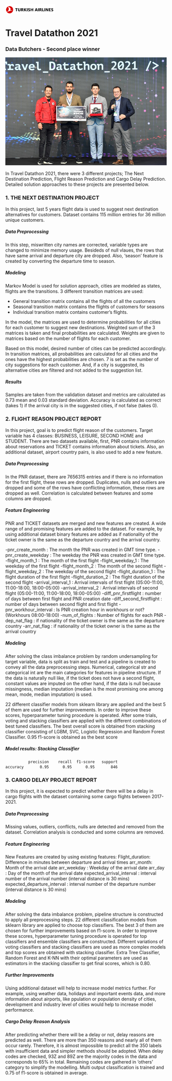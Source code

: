 [![N|Solid](https://raw.githubusercontent.com/ihkaraman/ihkaraman/main/images/turkish_airlines-logo.png)](https://www.turkishairlines.com/)
# Travel Datathon 2021 
### Data Butchers - Second place winner

[![N|Solid](https://raw.githubusercontent.com/ihkaraman/ihkaraman/main/images/thy_datathon_presentation.JPG)](https://www.teknofest.org/duyurular-286.html/)

In Travel Datathon 2021, there were 3 different projects; The Next Destination Prediction, Flight Reason Prediction and Cargo Delay Prediction. Detailed solution approaches to these projects are presented below.

### 1. THE NEXT DESTINATION PROJECT

In this project, last 5 years flight data is used to suggest next destination alternatives for customers. Dataset contains 115 million entries for 36 million unique customers.
##### Data Preprocessing
In this step, miswritten city names are corrected, variable types are changed to minimize memory usage. Besideds of null vlaues, the rows that have same arrival and departure city are dropped. Also, ‘season’ feature is created by converting the departure time to season.
##### Modeling
Markov Model is used for solution approach, cities are modeled as states, flights are the transitions. 3 different transition matrices are used:
- General transition matrix contains all the flights of all the customers
- Seasonal transition matrix contains the flights of customers for seasons
- Individual transition matrix contains customer’s flights.

In the model, the matrices are used to determine probabilities for all cities for each customer to suggest new destinations. Weighted sum of the 3 matrices is taken and final probabilities are calculated. Weights are given to matrices based on the number of flights for each customer.

Based on this model, desired number of cities can be predicted accordingly. In transition matrices, all probabilities are calculated for all cities and the ones have the highest probabilities are chosen. 7 is set as the number of city suggestions for each customer. And, if a city is suggested, its alternative cities are filtered and not added to the suggestion list.

##### Results
Samples are taken from the validation dataset and metrics are calculated as 0.73 mean and 0.03 standard deviation. Accuracy is calculated as correct (takes 1) if the arrival city is in the suggested cities, if not false (takes 0).

### 2. FLIGHT REASON PROJECT REPORT

In this project, goal is to predict flight reason of the customers. Target variable has 4 classes: BUSINESS, LEISURE, SECOND HOME and STUDENT. There are two datasets available, first, PNR contains information about reservations and TICKET contains information about tickets. Also, an additional dataset, airport country pairs, is also used to add a new feature. 
##### Data Preprocessing
In the PNR dataset, there are 7656315 entries and if there is no information for the first flight, these rows are dropped. Duplicates, nulls and outliers are dropped and some of the rows have conflicting information, these rows are dropped as well. Correlation is calculated between features and some columns are dropped.
##### Feature Engineering
PNR and TICKET datasets are merged and new features are created. A wide range of and promising features are added to the dataset. For example, by using additional dataset binary features are added as if nationality of the ticket owner is the same as the departure country and the arrival country.

-pnr_create_month             : The month the PNR was created in  GMT time type.
-pnr_create_weekday	    : The weekday the PNR was created in  GMT time type.
-flight_month_1	    : The month of the first flight
-flight_weekday_1               : The weekday of the first flight
-flight_month_2	    : The month of the second flight
-flight_weekday_2	    : The weekday of the second flight
-flight_duration_1	    : The flight duration of the first flight
-flight_duration_2	    : The flight duration of the second flight
-arrival_interval_1               : Arrival intervals of first flight (05:00-11:00, 11:00-18:00, 18:00-05:00) 
-arrival_interval_2	    : Arrival intervals of second flight (05:00-11:00, 11:00-18:00, 18:00-05:00)
-diff_pnr_firstflight              : number of days between first flight and PNR creation date
-diff_second_firstflight	    : number of days between second flight and first flight
-pnr_workhour_interval     : Is PNR creation hour in workhours or not? (Workhours 08:00-18:00)
-num_of_flights                   : Number of flights for each PNR
-dep_nat_flag	    : if nationality of the ticket owner is the same as the departure country
-arr_nat_flag		    : if nationality of the ticket owner is the same as the arrival country

##### Modeling
After solving the class imbalance problem by random undersampling for target variable, data is split as train and test and a pipeline is created to convey all the data preprocessing steps. Numerical, categorical str and categorical int are the main categories for features in pipeline structure. If the data is naturally null like, if the ticket does not have a second flight, constant values are imputed on the other hand, if the data is null because missingness, median imputation (median is the most promising one among mean, mode, median imputation) is used.

22 different classifier models from sklearn library are applied and the best 5 of them are used for further improvements. In order to improve these scores, hyperparameter tuning procedure is operated. After some trials, voting and stacking classifiers are applied with the different combinations of best tuned classifiers. The best overall score is obtained from stacking classifier consisting of LGBM, SVC, Logistic Regression and Random Forest Classifier. 0.95 f1-score is obtained as the best score 

##### Model results:  Stacking Classifier

              precision    recall  f1-score   support
    accuracy       0.95      0.95      0.95       846


### 3. CARGO DELAY PROJECT REPORT

In this project, it is expected to predict whether there will be a delay in cargo flights with the dataset containing some cargo flights between 2017-2021. 
##### Data Preprocessing
Missing values, outliers, conflicts, nulls are detected and removed from the dataset. Correlation analysis is conducted and some columns are removed.
##### Feature Engineering 
New Features are created by using existing features:
Flight_duration: Difference in minutes between departure and arrival times
arr_month: Month of the arrival date
arr_weekday : Weekday of the arrival date
arr_day : Day of the month of the arrival date
expected_arrival_interval : interval number of the arrival number (interval distance is 30 mins)
expected_departure_interval : interval number of the departure number (interval distance is 30 mins)
##### Modeling
After solving the data imbalance problem, pipeline structure is constructed to apply all preprocessing steps. 22 different classification models from sklearn library are applied to choose top classifiers. The best 3 of them are chosen for further improvements based on f1-score.
In order to improve these scores, hyperparameter tuning procedure is operated for top classifiers and ensemble classifiers are constructed. Different variations of voting classifiers and stacking classifiers are used as more complex models and top scores are obtained with stacking classifier. Extra Tree Classifier, Random Forest and K-NN with their optimal parameters are used as estimators in the stacking classifier to get final scores, which is 0.80.
##### Further Improvements
Using additional dataset will help to increase model metrics further. For example, using weather data, holidays and important events data, and more information about airports, like ppulation or population density of cities, development and industry level of cities would help to increase model performance.
##### Cargo Delay Reason Analysis
After predicting whether there will be a delay or not, delay reasons are predicted as well. There are more than 350 reasons and nearly all of them occur rarely. Therefore, it is almost impossible to predict all the 350 labels with insufficient data and simpler methods should be adopted. 
When delay codes are checked, 93Z and 89Z are the majority codes in the data and corresponds to 65% in total. Remaining codes are gathered in ‘others’ category to simplify the modelling. Multi output classification is trained and 0.75 of f1-score is obtained in average. 
